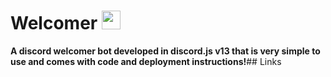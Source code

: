 # Welcomer <img src="https://raw.githubusercontent.com/MartinHeinz/MartinHeinz/master/wave.gif" width="30px">
**A discord welcomer bot developed in discord.js v13 that is very simple to use and comes with code and deployment instructions!**## Links

